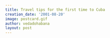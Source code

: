 ```yaml
---
title: Travel tips for the first time to Cuba
creation_date: '2001-08-20'
image: postcard.gif
author: vedadohabana
layout: post
---
```





